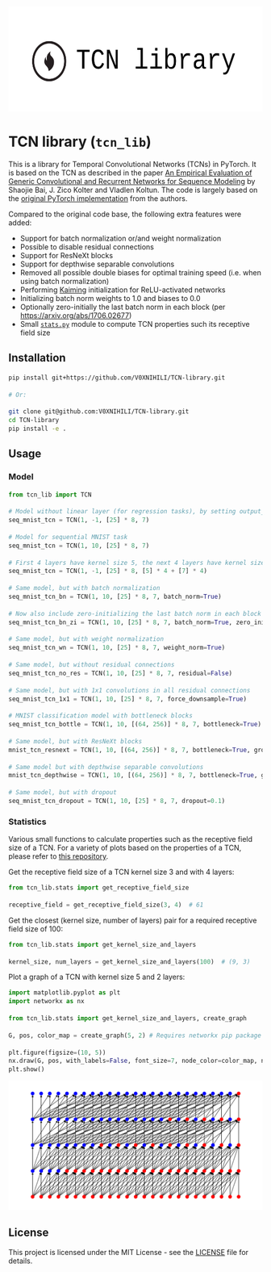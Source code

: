 <p align="center">
  <img width="594" height="209" src="docs/img/logo.png" alt="logo">
</p>

# TCN library (`tcn_lib`)

This is a library for Temporal Convolutional Networks (TCNs) in PyTorch. It is based on the TCN as described in the paper [An Empirical Evaluation of Generic Convolutional and Recurrent Networks for Sequence Modeling](https://arxiv.org/abs/1803.01271) by Shaojie Bai, J. Zico Kolter and Vladlen Koltun. The code is largely based on the [original PyTorch implementation](https://github.com/locuslab/TCN) from the authors.

Compared to the original code base, the following extra features were added:

- Support for batch normalization or/and weight normalization
- Possible to disable residual connections
- Support for ResNeXt blocks
- Support for depthwise separable convolutions
- Removed all possible double biases for optimal training speed (i.e. when using batch normalization)
- Performing [Kaiming](https://pytorch.org/docs/stable/nn.init.html#torch.nn.init.kaiming_uniform_) initialization for ReLU-activated networks
- Initializing batch norm weights to 1.0 and biases to 0.0
- Optionally zero-initially the last batch norm in each block (per https://arxiv.org/abs/1706.02677)
- Small [`stats.py`](src/tcn_lib/stats.py) module to compute TCN properties such its receptive field size

## Installation

```bash
pip install git+https://github.com/V0XNIHILI/TCN-library.git

# Or:

git clone git@github.com:V0XNIHILI/TCN-library.git
cd TCN-library
pip install -e .
```

## Usage

### Model

```python
from tcn_lib import TCN

# Model without linear layer (for regression tasks), by setting output_size to -1
seq_mnist_tcn = TCN(1, -1, [25] * 8, 7)

# Model for sequential MNIST task
seq_mnist_tcn = TCN(1, 10, [25] * 8, 7)

# First 4 layers have kernel size 5, the next 4 layers have kernel size 7
seq_mnist_tcn = TCN(1, -1, [25] * 8, [5] * 4 + [7] * 4)

# Same model, but with batch normalization
seq_mnist_tcn_bn = TCN(1, 10, [25] * 8, 7, batch_norm=True)

# Now also include zero-initializing the last batch norm in each block
seq_mnist_tcn_bn_zi = TCN(1, 10, [25] * 8, 7, batch_norm=True, zero_init_residual=True)

# Same model, but with weight normalization
seq_mnist_tcn_wn = TCN(1, 10, [25] * 8, 7, weight_norm=True)

# Same model, but without residual connections
seq_mnist_tcn_no_res = TCN(1, 10, [25] * 8, 7, residual=False)

# Same model, but with 1x1 convolutions in all residual connections
seq_mnist_tcn_1x1 = TCN(1, 10, [25] * 8, 7, force_downsample=True)

# MNIST classification model with bottleneck blocks
seq_mnist_tcn_bottle = TCN(1, 10, [(64, 256)] * 8, 7, bottleneck=True)

# Same model, but with ResNeXt blocks
mnist_tcn_resnext = TCN(1, 10, [(64, 256)] * 8, 7, bottleneck=True, groups=32)

# Same model but with depthwise separable convolutions
mnist_tcn_depthwise = TCN(1, 10, [(64, 256)] * 8, 7, bottleneck=True, groups=-1)

# Same model, but with dropout
seq_mnist_tcn_dropout = TCN(1, 10, [25] * 8, 7, dropout=0.1)
```

### Statistics

Various small functions to calculate properties such as the receptive field size of a TCN. For a variety of plots based on the properties of a TCN, please refer to [this repository](https://github.com/V0XNIHILI/msc-thesis-plots).

Get the receptive field size of a TCN kernel size 3 and with 4 layers:

```python
from tcn_lib.stats import get_receptive_field_size

receptive_field = get_receptive_field_size(3, 4)  # 61
```

Get the closest (kernel size, number of layers) pair for a required receptive field size of 100:

```python
from tcn_lib.stats import get_kernel_size_and_layers

kernel_size, num_layers = get_kernel_size_and_layers(100)  # (9, 3)
```

Plot a graph of a TCN with kernel size 5 and 2 layers:

```python
import matplotlib.pyplot as plt
import networkx as nx

from tcn_lib.stats import get_kernel_size_and_layers, create_graph

G, pos, color_map = create_graph(5, 2) # Requires networkx pip package installed

plt.figure(figsize=(10, 5))
nx.draw(G, pos, with_labels=False, font_size=7, node_color=color_map, node_size=90) 
plt.show()
```

![Graph of a TCN with kernel size 5 and 2 layers](docs/img/tcn_k5_l2.png)

## License

This project is licensed under the MIT License - see the [LICENSE](LICENSE) file for details.
